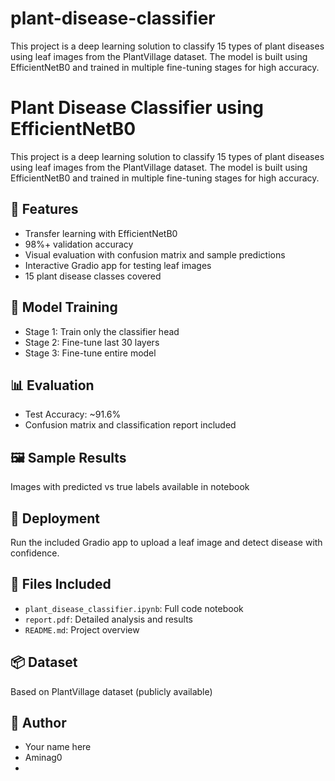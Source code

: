 # plant-disease-classifier
This project is a deep learning solution to classify 15 types of plant diseases using leaf images from the PlantVillage dataset. The model is built using EfficientNetB0 and trained in multiple fine-tuning stages for high accuracy.
# Plant Disease Classifier using EfficientNetB0

This project is a deep learning solution to classify 15 types of plant diseases using leaf images from the PlantVillage dataset. The model is built using EfficientNetB0 and trained in multiple fine-tuning stages for high accuracy.

## 🚀 Features
- Transfer learning with EfficientNetB0
- 98%+ validation accuracy
- Visual evaluation with confusion matrix and sample predictions
- Interactive Gradio app for testing leaf images
- 15 plant disease classes covered

## 🧠 Model Training
- Stage 1: Train only the classifier head
- Stage 2: Fine-tune last 30 layers
- Stage 3: Fine-tune entire model

## 📊 Evaluation
- Test Accuracy: ~91.6%
- Confusion matrix and classification report included

## 🖼️ Sample Results
Images with predicted vs true labels available in notebook

## 🔗 Deployment
Run the included Gradio app to upload a leaf image and detect disease with confidence.

## 📁 Files Included
- `plant_disease_classifier.ipynb`: Full code notebook
- `report.pdf`: Detailed analysis and results
- `README.md`: Project overview

## 📦 Dataset
Based on PlantVillage dataset (publicly available)

## 👤 Author
- Your name here
- Aminag0
- 

